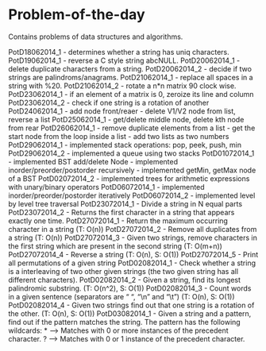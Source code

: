 Problem-of-the-day
==================

Contains problems of data structures and algorithms.


PotD18062014_1 - determines whether a string has uniq characters.
PotD19062014_1 - reverse a C style string abcNULL.
PotD20062014_1 - delete duplicate characters from a string.
PotD20062014_2 - decide if two strings are palindroms/anagrams.
PotD21062014_1 - replace all spaces in a string with %20.
PotD21062014_2 - rotate a n*n matrix 90 clock wise.
PotD23062014_1 - if an element of a matrix is 0, zeroize its line and column
PotD23062014_2 - check if one string is a rotation of another
PotD24062014_1 - add node front/reaer
               - delete V1/V2 node from list, reverse a list
PotD25062014_1 - get/delete middle node, delete kth node from rear
PotD26062014_1 - remove duplicate elements from a list
	           - get the start node from the loop inside a list
	           - add two lists as two numbers
PotD29062014_1 - implemented stack operations: pop, peek, push, min
PotD29062014_2 - implemented a queue using two stacks
PotD01072014_1 - implemented BST add/delete Node 
               - implemented inorder/preorder/postorder recursively
	           - implemented getMin, getMax node of a BST
PotD02072014_2 - implemented trees for arithmetic expressions with unary/binary	operators
PotD06072014_1 - implemented inorder/preorder/postorder iteratively
PotD06072014_2 - implemented level by level tree traversal
PotD23072014_1 - Divide a string in N equal parts
PotD23072014_2 - Returns the first character in a string that appears exactly one time.
PotD27072014_1 - Return the maximum occurring character in a string (T: O(n))
PotD27072014_2 - Remove all duplicates from a string (T: O(n))
PotD27072014_3 - Given two strings, remove characters in the first string which are present in the second string (T: O(m+n))
PotD27072014_4 - Reverse a string (T: O(n), S: O(1))
PotD27072014_5 - Print all permutations of a given string
PotD02082014_1 - Check whether a string is a interleaving of two other given strings (the two given string has all different characters).
PotD02082014_2 - Given a string, find its longest palindromic substring. (T: O(n^2), S: O(1))
PotD02082014_3 - Count words in a given sentence (separators are “ “, “\n” and “\t”) (T: O(n), S: O(1))
PotD02082014_4 - Given two strings find out that one string is a rotation of the other. (T: O(n), S: O(1))
PotD03082014_1 - Given a string and a pattern, find out if the pattern matches the string. The pattern has the following 		 wildcards: * --> Matches with 0 or more instances of the precedent character. ? --> Matches with 0 or 1 			 instance of the precedent character.


